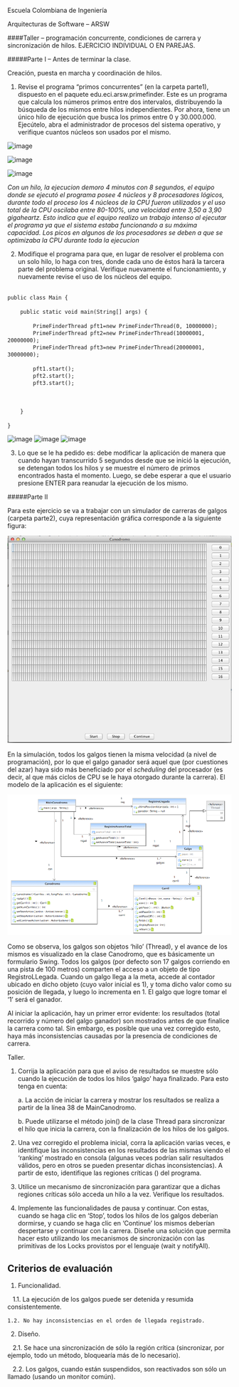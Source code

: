 Escuela Colombiana de Ingeniería

Arquitecturas de Software – ARSW

####Taller – programación concurrente, condiciones de carrera y sincronización de hilos. EJERCICIO INDIVIDUAL O EN PAREJAS.

#####Parte I – Antes de terminar la clase.

Creación, puesta en marcha y coordinación de hilos.

1. Revise el programa “primos concurrentes” (en la carpeta parte1), dispuesto en el paquete edu.eci.arsw.primefinder. Este es un programa que calcula los números primos entre dos intervalos, distribuyendo la búsqueda de los mismos entre hilos independientes. Por ahora, tiene un único hilo de ejecución que busca los primos entre 0 y 30.000.000. Ejecútelo, abra el administrador de procesos del sistema operativo, y verifique cuantos núcleos son usados por el mismo.

![image](https://github.com/cattus09/ARSW_lab_2/assets/98556822/284b08ee-b97f-401f-856c-fc3aeddcf58d)

![image](https://github.com/cattus09/ARSW_lab_2/assets/98556822/d3ac29a6-5dce-4bb2-8b80-7e3e76587ce8)

![image](https://github.com/cattus09/ARSW_lab_2/assets/98556822/8650d083-bbd3-47c4-b068-e8e6e95c9018)


*Con un hilo, la ejecucion demoro 4 minutos con 8 segundos, el equipo donde se ejecutó el programa posee 4 núcleos y 8 procesadores lógicos, durante todo el proceso los 4 núcleos de la CPU fueron utilizados y el uso total de la CPU oscilaba entre 80-100%, una velocidad entre 3,50 a 3,90 gigaheartz. Esto indica que el equipo realizo un trabajo intenso al ejecutar el programa ya que el sistema estaba funcionando a su máxima capacidad. Los picos en algunos de los procesadores se deben a que se optimizaba la CPU durante toda la ejecucion*


2. Modifique el programa para que, en lugar de resolver el problema con un solo hilo, lo haga con tres, donde cada uno de éstos hará la tarcera parte del problema original. Verifique nuevamente el funcionamiento, y nuevamente revise el uso de los núcleos del equipo.

```

public class Main {

	public static void main(String[] args) {
		
		PrimeFinderThread pft1=new PrimeFinderThread(0, 10000000);
		PrimeFinderThread pft2=new PrimeFinderThread(10000001, 20000000);
		PrimeFinderThread pft3=new PrimeFinderThread(20000001, 30000000);
		
		pft1.start();
		pft2.start();
		pft3.start();

		
		
	}
	
}

```

![image](https://github.com/cattus09/ARSW_lab_2/assets/98556822/8b2af770-c275-445b-aaa5-2f6a7247bcc7)
![image](https://github.com/cattus09/ARSW_lab_2/assets/98556822/f0bbc4af-d8dc-4457-b41f-8c892ddd92f6)
![image](https://github.com/cattus09/ARSW_lab_2/assets/98556822/87c58066-4299-4c43-8615-7dc0c492b156)






3. Lo que se le ha pedido es: debe modificar la aplicación de manera que cuando hayan transcurrido 5 segundos desde que se inició la ejecución, se detengan todos los hilos y se muestre el número de primos encontrados hasta el momento. Luego, se debe esperar a que el usuario presione ENTER para reanudar la ejecución de los mismo.



#####Parte II 


Para este ejercicio se va a trabajar con un simulador de carreras de galgos (carpeta parte2), cuya representación gráfica corresponde a la siguiente figura:

![](./img/media/image1.png)

En la simulación, todos los galgos tienen la misma velocidad (a nivel de programación), por lo que el galgo ganador será aquel que (por cuestiones del azar) haya sido más beneficiado por el *scheduling* del
procesador (es decir, al que más ciclos de CPU se le haya otorgado durante la carrera). El modelo de la aplicación es el siguiente:

![](./img/media/image2.png)

Como se observa, los galgos son objetos ‘hilo’ (Thread), y el avance de los mismos es visualizado en la clase Canodromo, que es básicamente un formulario Swing. Todos los galgos (por defecto son 17 galgos corriendo en una pista de 100 metros) comparten el acceso a un objeto de tipo
RegistroLLegada. Cuando un galgo llega a la meta, accede al contador ubicado en dicho objeto (cuyo valor inicial es 1), y toma dicho valor como su posición de llegada, y luego lo incrementa en 1. El galgo que
logre tomar el ‘1’ será el ganador.

Al iniciar la aplicación, hay un primer error evidente: los resultados (total recorrido y número del galgo ganador) son mostrados antes de que finalice la carrera como tal. Sin embargo, es posible que una vez corregido esto, haya más inconsistencias causadas por la presencia de condiciones de carrera.

Taller.

1.  Corrija la aplicación para que el aviso de resultados se muestre
    sólo cuando la ejecución de todos los hilos ‘galgo’ haya finalizado.
    Para esto tenga en cuenta:

    a.  La acción de iniciar la carrera y mostrar los resultados se realiza a partir de la línea 38 de MainCanodromo.

    b.  Puede utilizarse el método join() de la clase Thread para sincronizar el hilo que inicia la carrera, con la finalización de los hilos de los galgos.

2.  Una vez corregido el problema inicial, corra la aplicación varias
    veces, e identifique las inconsistencias en los resultados de las
    mismas viendo el ‘ranking’ mostrado en consola (algunas veces
    podrían salir resultados válidos, pero en otros se pueden presentar
    dichas inconsistencias). A partir de esto, identifique las regiones
    críticas () del programa.

3.  Utilice un mecanismo de sincronización para garantizar que a dichas
    regiones críticas sólo acceda un hilo a la vez. Verifique los
    resultados.

4.  Implemente las funcionalidades de pausa y continuar. Con estas,
    cuando se haga clic en ‘Stop’, todos los hilos de los galgos
    deberían dormirse, y cuando se haga clic en ‘Continue’ los mismos
    deberían despertarse y continuar con la carrera. Diseñe una solución que permita hacer esto utilizando los mecanismos de sincronización con las primitivas de los Locks provistos por el lenguaje (wait y notifyAll).


## Criterios de evaluación

1. Funcionalidad.

    1.1. La ejecución de los galgos puede ser detenida y resumida consistentemente.
    
    1.2. No hay inconsistencias en el orden de llegada registrado.
    
2. Diseño.   

    2.1. Se hace una sincronización de sólo la región crítica (sincronizar, por ejemplo, todo un método, bloquearía más de lo necesario).
    
    2.2. Los galgos, cuando están suspendidos, son reactivados son sólo un llamado (usando un monitor común).

